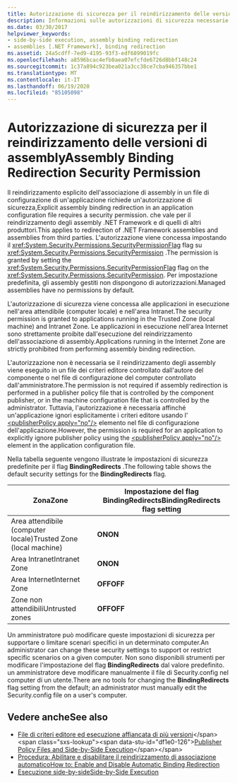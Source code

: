 ```yaml
---
title: Autorizzazione di sicurezza per il reindirizzamento delle versioni di assembly
description: Informazioni sulle autorizzazioni di sicurezza necessarie per il reindirizzamento esplicito dell'associazione di assembly in un file di configurazione dell'applicazione in .NET.
ms.date: 03/30/2017
helpviewer_keywords:
- side-by-side execution, assembly binding redirection
- assemblies [.NET Framework], binding redirection
ms.assetid: 24a5cdff-7ed9-4195-93f3-edf6899019fc
ms.openlocfilehash: a8596bcac4efb0aea07efcfde6726d8bbf148c24
ms.sourcegitcommit: 1c37a894c923bea021a3cc38ce7cba946357bbe1
ms.translationtype: MT
ms.contentlocale: it-IT
ms.lasthandoff: 06/19/2020
ms.locfileid: "85105098"
---
```

# <a name="assembly-binding-redirection-security-permission"></a><span data-ttu-id="df1e0-103">Autorizzazione di sicurezza per il reindirizzamento delle versioni di assembly</span><span class="sxs-lookup"><span data-stu-id="df1e0-103">Assembly Binding Redirection Security Permission</span></span>
<span data-ttu-id="df1e0-104">Il reindirizzamento esplicito dell'associazione di assembly in un file di configurazione di un'applicazione richiede un'autorizzazione di sicurezza,</span><span class="sxs-lookup"><span data-stu-id="df1e0-104">Explicit assembly binding redirection in an application configuration file requires a security permission.</span></span> <span data-ttu-id="df1e0-105">che vale per il reindirizzamento degli assembly .NET Framework e di quelli di altri produttori.</span><span class="sxs-lookup"><span data-stu-id="df1e0-105">This applies to redirection of .NET Framework assemblies and assemblies from third parties.</span></span> <span data-ttu-id="df1e0-106">L'autorizzazione viene concessa impostando il <xref:System.Security.Permissions.SecurityPermissionFlag> flag su <xref:System.Security.Permissions.SecurityPermission> .</span><span class="sxs-lookup"><span data-stu-id="df1e0-106">The permission is granted by setting the <xref:System.Security.Permissions.SecurityPermissionFlag> flag on the <xref:System.Security.Permissions.SecurityPermission>.</span></span> <span data-ttu-id="df1e0-107">Per impostazione predefinita, gli assembly gestiti non dispongono di autorizzazioni.</span><span class="sxs-lookup"><span data-stu-id="df1e0-107">Managed assemblies have no permissions by default.</span></span>  
  
 <span data-ttu-id="df1e0-108">L'autorizzazione di sicurezza viene concessa alle applicazioni in esecuzione nell'area attendibile (computer locale) e nell'area Intranet.</span><span class="sxs-lookup"><span data-stu-id="df1e0-108">The security permission is granted to applications running in the Trusted Zone (local machine) and Intranet Zone.</span></span> <span data-ttu-id="df1e0-109">Le applicazioni in esecuzione nell'area Internet sono strettamente proibite dall'esecuzione del reindirizzamento dell'associazione di assembly.</span><span class="sxs-lookup"><span data-stu-id="df1e0-109">Applications running in the Internet Zone are strictly prohibited from performing assembly binding redirection.</span></span>  
  
 <span data-ttu-id="df1e0-110">L'autorizzazione non è necessaria se il reindirizzamento degli assembly viene eseguito in un file dei criteri editore controllato dall'autore del componente o nel file di configurazione del computer controllato dall'amministratore.</span><span class="sxs-lookup"><span data-stu-id="df1e0-110">The permission is not required if assembly redirection is performed in a publisher policy file that is controlled by the component publisher, or in the machine configuration file that is controlled by the administrator.</span></span> <span data-ttu-id="df1e0-111">Tuttavia, l'autorizzazione è necessaria affinché un'applicazione ignori esplicitamente i criteri editore usando l' [\<publisherPolicy apply="no"/>](./file-schema/runtime/publisherpolicy-element.md) elemento nel file di configurazione dell'applicazione.</span><span class="sxs-lookup"><span data-stu-id="df1e0-111">However, the permission is required for an application to explicitly ignore publisher policy using the [\<publisherPolicy apply="no"/>](./file-schema/runtime/publisherpolicy-element.md) element in the application configuration file.</span></span>  
  
 <span data-ttu-id="df1e0-112">Nella tabella seguente vengono illustrate le impostazioni di sicurezza predefinite per il flag **BindingRedirects** .</span><span class="sxs-lookup"><span data-stu-id="df1e0-112">The following table shows the default security settings for the **BindingRedirects** flag.</span></span>  
  
|<span data-ttu-id="df1e0-113">Zona</span><span class="sxs-lookup"><span data-stu-id="df1e0-113">Zone</span></span>|<span data-ttu-id="df1e0-114">Impostazione del flag BindingRedirects</span><span class="sxs-lookup"><span data-stu-id="df1e0-114">BindingRedirects flag setting</span></span>|  
|----------|-----------------------------------|  
|<span data-ttu-id="df1e0-115">Area attendibile (computer locale)</span><span class="sxs-lookup"><span data-stu-id="df1e0-115">Trusted Zone (local machine)</span></span>|<span data-ttu-id="df1e0-116">**ON**</span><span class="sxs-lookup"><span data-stu-id="df1e0-116">**ON**</span></span>|  
|<span data-ttu-id="df1e0-117">Area Intranet</span><span class="sxs-lookup"><span data-stu-id="df1e0-117">Intranet Zone</span></span>|<span data-ttu-id="df1e0-118">**ON**</span><span class="sxs-lookup"><span data-stu-id="df1e0-118">**ON**</span></span>|  
|<span data-ttu-id="df1e0-119">Area Internet</span><span class="sxs-lookup"><span data-stu-id="df1e0-119">Internet Zone</span></span>|<span data-ttu-id="df1e0-120">**OFF**</span><span class="sxs-lookup"><span data-stu-id="df1e0-120">**OFF**</span></span>|  
|<span data-ttu-id="df1e0-121">Zone non attendibili</span><span class="sxs-lookup"><span data-stu-id="df1e0-121">Untrusted zones</span></span>|<span data-ttu-id="df1e0-122">**OFF**</span><span class="sxs-lookup"><span data-stu-id="df1e0-122">**OFF**</span></span>|  
  
 <span data-ttu-id="df1e0-123">Un amministratore può modificare queste impostazioni di sicurezza per supportare o limitare scenari specifici in un determinato computer.</span><span class="sxs-lookup"><span data-stu-id="df1e0-123">An administrator can change these security settings to support or restrict specific scenarios on a given computer.</span></span> <span data-ttu-id="df1e0-124">Non sono disponibili strumenti per modificare l'impostazione del flag **BindingRedirects** dal valore predefinito. un amministratore deve modificare manualmente il file di Security.config nel computer di un utente.</span><span class="sxs-lookup"><span data-stu-id="df1e0-124">There are no tools for changing the **BindingRedirects** flag setting from the default; an administrator must manually edit the Security.config file on a user's computer.</span></span>  
  
## <a name="see-also"></a><span data-ttu-id="df1e0-125">Vedere anche</span><span class="sxs-lookup"><span data-stu-id="df1e0-125">See also</span></span>

- <span data-ttu-id="df1e0-126">[File di criteri editore ed esecuzione affiancata di più versioni](https://docs.microsoft.com/previous-versions/dotnet/netframework-4.0/06d2bae3(v=vs.100))</span><span class="sxs-lookup"><span data-stu-id="df1e0-126">[Publisher Policy Files and Side-by-Side Execution](https://docs.microsoft.com/previous-versions/dotnet/netframework-4.0/06d2bae3(v=vs.100))</span></span>
- [<span data-ttu-id="df1e0-127">Procedura: Abilitare e disabilitare il reindirizzamento di associazione automatico</span><span class="sxs-lookup"><span data-stu-id="df1e0-127">How to: Enable and Disable Automatic Binding Redirection</span></span>](how-to-enable-and-disable-automatic-binding-redirection.md)
- [<span data-ttu-id="df1e0-128">Esecuzione side-by-side</span><span class="sxs-lookup"><span data-stu-id="df1e0-128">Side-by-Side Execution</span></span>](../deployment/side-by-side-execution.md)
